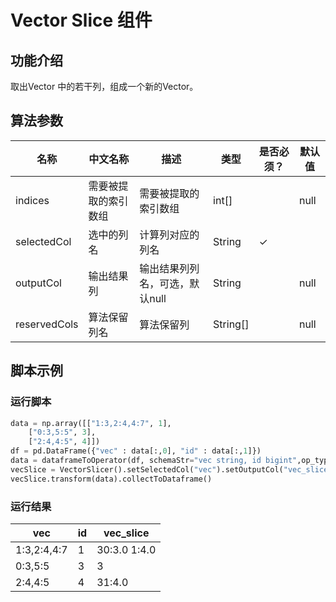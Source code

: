 # Vector Slice 组件

## 功能介绍
取出Vector 中的若干列，组成一个新的Vector。

## 算法参数
| 名称 | 中文名称 | 描述 | 类型 | 是否必须？ | 默认值 |
| --- | --- | --- | --- | --- | --- |
| indices | 需要被提取的索引数组 | 需要被提取的索引数组 | int[] |  | null |
| selectedCol | 选中的列名 | 计算列对应的列名 | String | ✓ |  |
| outputCol | 输出结果列 | 输出结果列列名，可选，默认null | String |  | null |
| reservedCols | 算法保留列名 | 算法保留列 | String[] |  | null |


## 脚本示例

### 运行脚本
``` python
data = np.array([["1:3,2:4,4:7", 1],
    ["0:3,5:5", 3],
    ["2:4,4:5", 4]])
df = pd.DataFrame({"vec" : data[:,0], "id" : data[:,1]})
data = dataframeToOperator(df, schemaStr="vec string, id bigint",op_type="batch")   
vecSlice = VectorSlicer().setSelectedCol("vec").setOutputCol("vec_slice").setIndices([1,2,3])
vecSlice.transform(data).collectToDataframe()
```
### 运行结果

| vec         | id   | vec_slice      |
| ----------- | ---- | -------------- |
| 1:3,2:4,4:7 | 1    | $3$0:3.0 1:4.0 |
| 0:3,5:5     | 3    | $3$            |
| 2:4,4:5     | 4    | $3$1:4.0       |
